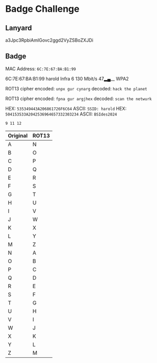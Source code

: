 # Badge Challenge

## Lanyard
a3Jpc3RpbiAmIGovc2ggd2VyZSBoZXJDi

## Badge

MAC Address: `6C:7E:67:BA:B1:99`


6C:7E:67:BA:B1:99  harold              Infra  6     130 Mbit/s  47▂▄__  WPA2

ROT13 cipher
encoded: `unpx gur cynarg`
decoded:  `hack the planet`

ROT13 cipher
encoded: `fpna gur argjhex`
decoded: `scan the netwurk`

HEX: `535349443A206861726F6C64`
ASCII: `SSID: harold`
HEX: `504153533A2042536964657332303234`
ASCII: `BSIdes2024`

`9 11 12`

| Original | ROT13 |
|----------|-------|
| A        | N     |
| B        | O     |
| C        | P     |
| D        | Q     |
| E        | R     |
| F        | S     |
| G        | T     |
| H        | U     |
| I        | V     |
| J        | W     |
| K        | X     |
| L        | Y     |
| M        | Z     |
| N        | A     |
| O        | B     |
| P        | C     |
| Q        | D     |
| R        | E     |
| S        | F     |
| T        | G     |
| U        | H     |
| V        | I     |
| W        | J     |
| X        | K     |
| Y        | L     |
| Z        | M     |
